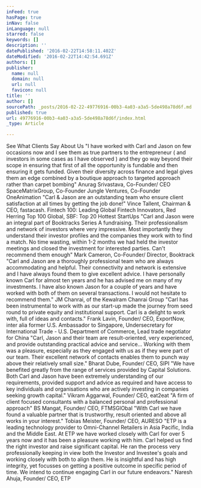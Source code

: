 ```yaml
---
inFeed: true
hasPage: true
inNav: false
inLanguage: null
starred: false
keywords: []
description: ''
datePublished: '2016-02-22T14:58:11.402Z'
dateModified: '2016-02-22T14:42:54.691Z'
authors: []
publisher:
  name: null
  domain: null
  url: null
  favicon: null
title: ''
author: []
sourcePath: _posts/2016-02-22-49776916-00b3-4a03-a3a5-5de498a78d6f.md
published: true
url: 49776916-00b3-4a03-a3a5-5de498a78d6f/index.html
_type: Article

---
```

See What Clients Say About Us
"I have worked with Carl and Jason on few occasions now and I see them as true partners to the entrepreneur ( and investors in some cases as I have observed ) and they go way beyond their scope in ensuring that first of all the opportunity is fundable and then ensuring it gets funded. Given their diversity across finance and legal gives them an edge combined by a boutique approach to targeted approach rather than carpet bombing"
Anurag Srivastava, Co-Founder/ CEO SpaceMatrixGroup, Co-Founder Jungle Ventures, Co-Founder OneAnimation 
"Carl & Jason are an outstanding team who ensure client satisfaction at all times by getting the job done!"
Vince Tallent, Chairman & CEO, fastacash. Fintech 100: Leading Global Fintech Innovators, Red Herring Top 100 Global, SBF: Top 20 Hottest StartUps 
"Carl and Jason were an integral part of Booktracks Series A fundraising. Their professionalism and network of investors where very impressive. Most importantly they understand their investor profiles and the companies they work with to find a match. No time wasting, within 1-2 months we had held the investor meetings and closed the investment for interested parties. Can't recommend them enough"
Mark Cameron, Co-Founder/ Director, Booktrack
"Carl and Jason are a thoroughly professional team who are always accommodating and helpful. Their connectivity and network is extensive and I have always found them to give excellent advice. I have personally known Carl for almost ten years and he has advised me on many of my investments. I have also known Jason for a couple of years and have worked with both of them on several transactions. I would not hesitate to recommend them."
JM Chanrai, of the Kewalram Chanrai Group 
"Carl has been instrumental to work with as our start-up made the journey from seed round to private equity and institutional support. Carl is a delight to work with, full of ideas and contacts."
Frank Lavin, Founder/ CEO, ExportNow, inter alia former U.S. Ambassador to Singapore, Undersecretary for International Trade - U.S. Department of Commerce, Lead trade negotiator for China
"Carl, Jason and their team are result-oriented, very experienced, and provide outstanding practical advice and service... Working with them was a pleasure, especially as they engaged with us as if they were part of our team. Their excellent network of contacts enables them to punch way above their relatively small size."
Bharat Dube, Founder/ CEO, SIPI
"We have benefited greatly from the range of services provided by Capital Solutions. Both Carl and Jason have been extremely understanding of our requirements, provided support and advice as required and have access to key individuals and organisations who are actively investing in companies seeking growth capital."
Vikram Aggarwal, Founder/ CEO, eat2eat
"A firm of client focused consultants with a balanced personal and professional approach"
BS Mangat, Founder/ CEO, FTMSGlObal
"With Carl we have found a valuable partner that is trustworthy, result oriented and above all works in your interest."
Tobias Meister, Founder/ CEO, AURESO
"ETP is a leading technology provider to Omni-Channel Retailers in Asia
Pacific, India and the Middle East. At ETP we have worked closely with Carl
for over 5 years now and it has been a pleasure working with him. Carl
helped us find the right investor and raise significant capital. He ran the
process very professionally keeping in view both the Investor and Investee's
goals and working closely with both to align them. He is insightful and has
high integrity, yet focusses on getting a positive outcome in specific
period of time. We intend to continue engaging Carl in our future endeavors."
Naresh Ahuja, Founder/ CEO, ETP
